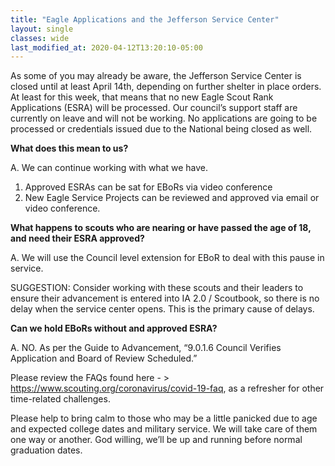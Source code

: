 ```yaml
---
title: "Eagle Applications and the Jefferson Service Center"
layout: single
classes: wide
last_modified_at: 2020-04-12T13:20:10-05:00
---
```


As some of you may already be aware, the Jefferson Service Center is closed until at least April 14th, depending on further shelter in place orders.  At least for this week, that means that no new Eagle Scout Rank Applications (ESRA) will be processed.  Our council’s support staff are currently on leave and will not be working.  No applications are going to be processed or credentials issued due to the National being closed as well.

**What does this mean to us?**

A.  We can continue working with what we have.
1. Approved ESRAs can be sat for EBoRs via video conference
2. New Eagle Service Projects can be reviewed and approved via email or video conference.

**What happens to scouts who are nearing or have passed the age of 18, and need their ESRA approved?**

A.  We will use the Council level extension for EBoR to deal with this pause in service.

SUGGESTION:  Consider working with these scouts and their leaders to ensure their advancement is entered into IA 2.0 / Scoutbook, so there is no delay when the service center opens.  This is the primary cause of delays.

**Can we hold EBoRs without and approved ESRA?**

A.  NO.  As per the Guide to Advancement, “9.0.1.6 Council Verifies Application and Board of Review Scheduled.”

Please review the FAQs found here - > https://www.scouting.org/coronavirus/covid-19-faq, as a refresher for other time-related challenges.

Please help to bring calm to those who may be a little panicked due to age and expected college dates and military service.  We will take care of them one way or another.  God willing, we’ll be up and running before normal graduation dates.

